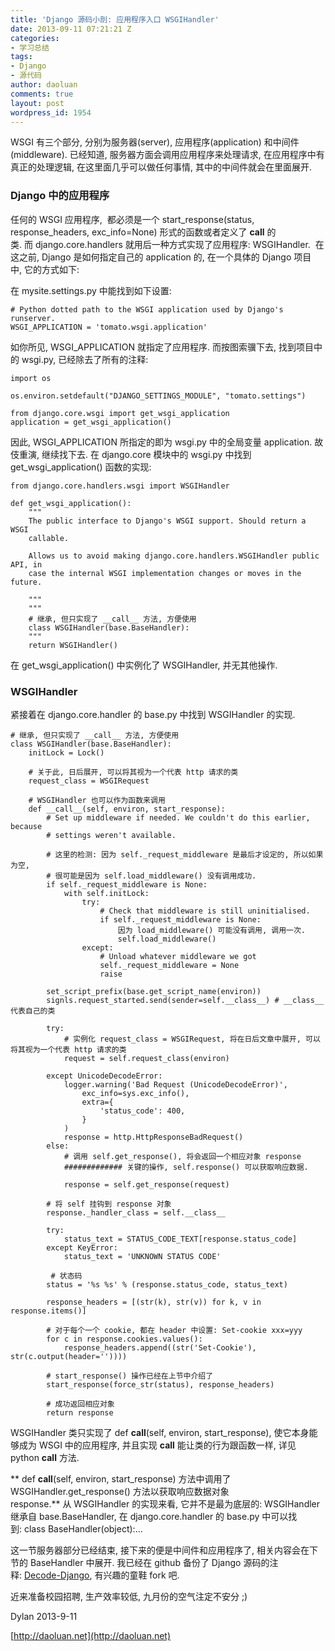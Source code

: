 ```yaml
---
title: 'Django 源码小剖: 应用程序入口 WSGIHandler'
date: 2013-09-11 07:21:21 Z
categories:
- 学习总结
tags:
- Django
- 源代码
author: daoluan
comments: true
layout: post
wordpress_id: 1954
---
```


WSGI 有三个部分, 分别为服务器(server), 应用程序(application) 和中间件(middleware). 已经知道, 服务器方面会调用应用程序来处理请求, 在应用程序中有真正的处理逻辑, 在这里面几乎可以做任何事情, 其中的中间件就会在里面展开.


### Django 中的应用程序


任何的 WSGI 应用程序,  都必须是一个 start_response(status, response_headers, exc_info=None) 形式的函数或者定义了 __call__ 的类. 而 django.core.handlers 就用后一种方式实现了应用程序: WSGIHandler.  在这之前, Django 是如何指定自己的 application 的, 在一个具体的 Django 项目中, 它的方式如下:

在 mysite.settings.py 中能找到如下设置:

    
    # Python dotted path to the WSGI application used by Django's runserver.
    WSGI_APPLICATION = 'tomato.wsgi.application'


如你所见, WSGI_APPLICATION 就指定了应用程序. 而按图索骥下去, 找到项目中的 wsgi.py, 已经除去了所有的注释:

    
    import os
    
    os.environ.setdefault("DJANGO_SETTINGS_MODULE", "tomato.settings")
    
    from django.core.wsgi import get_wsgi_application
    application = get_wsgi_application()


因此, WSGI_APPLICATION 所指定的即为 wsgi.py 中的全局变量 application. 故伎重演, 继续找下去. 在 django.core 模块中的 wsgi.py 中找到 get_wsgi_application() 函数的实现:

    
    from django.core.handlers.wsgi import WSGIHandler
    
    def get_wsgi_application():
        """
        The public interface to Django's WSGI support. Should return a WSGI
        callable.
    
        Allows us to avoid making django.core.handlers.WSGIHandler public API, in
        case the internal WSGI implementation changes or moves in the future.
    
        """
        """
        # 继承, 但只实现了 __call__ 方法, 方便使用
        class WSGIHandler(base.BaseHandler):
        """
        return WSGIHandler()


在 get_wsgi_application() 中实例化了 WSGIHandler, 并无其他操作.


### WSGIHandler


紧接着在 django.core.handler 的 base.py 中找到 WSGIHandler 的实现.

    
    # 继承, 但只实现了 __call__ 方法, 方便使用
    class WSGIHandler(base.BaseHandler):
        initLock = Lock()
    
        # 关于此, 日后展开, 可以将其视为一个代表 http 请求的类
        request_class = WSGIRequest
    
        # WSGIHandler 也可以作为函数来调用
        def __call__(self, environ, start_response):
            # Set up middleware if needed. We couldn't do this earlier, because
            # settings weren't available.
    
            # 这里的检测: 因为 self._request_middleware 是最后才设定的, 所以如果为空,
            # 很可能是因为 self.load_middleware() 没有调用成功.
            if self._request_middleware is None:
                with self.initLock:
                    try:
                        # Check that middleware is still uninitialised.
                        if self._request_middleware is None:
                            因为 load_middleware() 可能没有调用, 调用一次.
                            self.load_middleware()
                    except:
                        # Unload whatever middleware we got
                        self._request_middleware = None
                        raise
    
            set_script_prefix(base.get_script_name(environ))
            signls.request_started.send(sender=self.__class__) # __class__ 代表自己的类
    
            try:
                # 实例化 request_class = WSGIRequest, 将在日后文章中展开, 可以将其视为一个代表 http 请求的类
                request = self.request_class(environ)
    
            except UnicodeDecodeError:
                logger.warning('Bad Request (UnicodeDecodeError)',
                    exc_info=sys.exc_info(),
                    extra={
                        'status_code': 400,
                    }
                )
                response = http.HttpResponseBadRequest()
            else:
                # 调用 self.get_response(), 将会返回一个相应对象 response
                ############# 关键的操作, self.response() 可以获取响应数据.          
                response = self.get_response(request)
    
            # 将 self 挂钩到 response 对象
            response._handler_class = self.__class__
    
            try:
                status_text = STATUS_CODE_TEXT[response.status_code]
            except KeyError:
                status_text = 'UNKNOWN STATUS CODE'
    
             # 状态码
            status = '%s %s' % (response.status_code, status_text)
    
            response_headers = [(str(k), str(v)) for k, v in response.items()]
    
            # 对于每个一个 cookie, 都在 header 中设置: Set-cookie xxx=yyy
            for c in response.cookies.values():
                response_headers.append((str('Set-Cookie'), str(c.output(header=''))))
    
            # start_response() 操作已经在上节中介绍了
            start_response(force_str(status), response_headers)
    
            # 成功返回相应对象
            return response


WSGIHandler 类只实现了 def __call__(self, environ, start_response), 使它本身能够成为 WSGI 中的应用程序, 并且实现 __call__ 能让类的行为跟函数一样, 详见 python __call__ 方法.

** def __call__(self, environ, start_response) 方法中调用了 WSGIHandler.get_response() 方法以获取响应数据对象 response.** 从 WSGIHandler 的实现来看, 它并不是最为底层的: WSGIHandler 继承自 base.BaseHandler, 在 django.core.handler 的 base.py 中可以找到: class BaseHandler(object):...

这一节服务器部分已经结束, 接下来的便是中间件和应用程序了, 相关内容会在下节的 BaseHandler 中展开. 我已经在 github 备份了 Django 源码的注释: [Decode-Django](https://github.com/daoluan/Decode-Django), 有兴趣的童鞋 fork 吧.

近来准备校园招聘, 生产效率较低, 九月份的空气注定不安分 ;)

Dylan 2013-9-11

[http://daoluan.net](http://daoluan.net)
